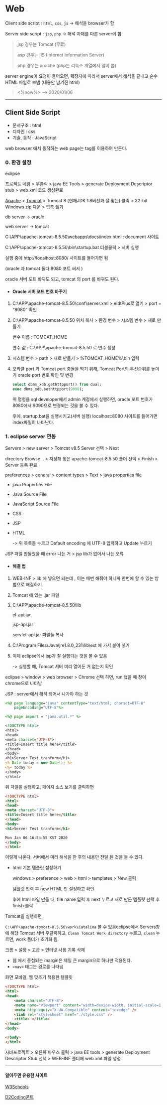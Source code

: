 # Web

Client side script : `html`, `css`, `js` -> 해석을 browser가 함

Server side script : `jsp`, `php`  ->  해석 자체를 다른 server이 함

> jsp 경우는 Tomcat (무료)
>
> asp 경우는 IIS (Internet Information Server)
>
> php 경우는 apache  (php는 리눅스 계열에서 많이 씀)

server engine이 요청이 들어오면, 확장자에 따라서 server에서 해석을 끝내고 순수 HTML  파일로 보냄 (내용만 남겨진 html)

> <%now%> 	 --> 	2020/01/06

---

## Client Side Script

* 문서구조 : html
* 디자인 : css
* 기술, 동작 : JavaScript

web browser 에서 동작하는 web page는 tag를 이용하여 만든다.

### 0. 환경 설정

eclipse 

프로젝트 네임 > 우클릭 > java EE Tools > generate Deployment Descriptor stub > web.xml 코드 생성완료

[Apache](https://www.apache.org/) > [Tomcat](http://tomcat.apache.org/) > Tomcat 8 (현재JDK 1.8버전과 잘 맞는) 클릭 > 32-bit Windows zip 다운 > 압축 풀기

db server -> oracle

web server -> tomcat

C:\APP\apache-tomcat-8.5.50\webapps\docs\index.html : document 사이트

C:\APP\apache-tomcat-8.5.50\bin\startup.bat 더블클릭 > 서버 실행

실행 중에 http://localhost:8080/ 사이트를 들어가면 됨

(oracle 과 tomcat 둘다 8080 포트 써서 )

oracle 서버 포트 바꿔도 되고, tomcat 의 port 를 바꿔도 된다.

* #### Oracle 서버 포드 번호 바꾸기

1. C:\APP\apache-tomcat-8.5.50\conf\server.xml  >  eidtPlus로 열기 > port = "8080" 확인

2. C:\APP\apache-tomcat-8.5.50 위치 복사 > 환경 변수 > 시스템 변수 > 새로 만들기

   변수 이름 : TOMCAT_HOME 

   변수 값 :     C:\APP\apache-tomcat-8.5.50 로 변수 생성

3. 시스템 변수 > path > 새로 만들기 > %TOMCAT_HOME%\bin 입력

4. 오라클 port 와 Tomcat port 충돌을 막기 위해, Tomcat Port의 우선순위를 높이기
   oracle port 번호 확인 및 변경

   ```sql develpoper: admin
   select dbms_xdb.gethttpport() from dual;
   exec dbms_xdb.sethttpport(9090);
   ```

   위 명령을 sql developer에서 admin 계정에서 실행하면, oracle 포트 번호가 8080에서 9090으로 변경되는 것을 볼 수 있다.

   후에, startup.bat을 실행시키고(서버 실행) localhost:8080 사이트를 들어가면 index파일이 나타난다.

### 1. eclipse server 연동

Servers > new server > Tomcat v8.5 Server 선택 > Next

directory Browse... > 저장해 놓은 apache-tomcat-8.5.50 폴더 선택 > Finish > Server 등록 완료

preferences > ceneral > content types > Text >  java properties file 

* java Properties File

* Java Source File

* JavaScript Source File

* CSS

* JSP

* HTML

  -> 위 목록들 누르고 Default encoding 에 UTF-8 입력하고 Update 누르기

JSP 파일 만들었을 때 error 나는 거 > jsp lib가 없어서 나는 오류

* #### 해결 법

1. WEB-INF > lib 에 넣으면 되는데 , 이는 매번 해줘야 하니까 한번에 할 수 있는 방법으로 해결하기

2. Tomcat 에 있는 .jar 파일

3. C:\APP\apache-tomcat-8.5.50\lib

   el-api.jar

   jsp-api.jar

   servlet-api.jar 파일들 복사

4. C:\Program Files\Java\jre1.8.0_231\lib\ext 에 가서 붙여 넣기

5. 이제 eclipse에서 jsp가 잘 실행되는 것을 볼 수 있음

   -> 실행할 때, Tomcat 서버 미리 열어둔 거 없는지 확인

eclipse > window > web browser > Chrome 선택 하면, run 했을 때 창이 chrome으로 나타남

JSP : server에서 해석 되어서 나가야 하는 것 

```jsp
<%@ page language="java" contentType="text/html; charset=UTF-8"
    pageEncoding="UTF-8"%>

<%@ page import = "java.util.*" %>

<!DOCTYPE html>
<html>
<head>
<meta charset="UTF-8">
<title>Insert title here</title>
</head>
<body>
<h1>Server Test tranform</h1>
<% Date today = new Date(); %>
<%= today %>
</body>
</html>
```

위 파일을 실행하고, 페이지 소스 보기를 클릭하면

```html
<!DOCTYPE html>
<html>
<head>
<meta charset="UTF-8">
<title>Insert title here</title>
</head>
<body>
<h1>Server Test tranform</h1>

Mon Jan 06 16:54:55 KST 2020
</body>
</html>
```

이렇게 나온다, 서버에서 미리 해석을 한 후의 내용만 전달 된 것을 볼 수 있다.

* html 기본 템플릿 설정하기

  windows > preference > web > html > templates > New 클릭

  템플릿 입력 후 new HTML 만 설정하고 확인

  후에 html 파일 만들 때, file name 입력 후 next 누르고 새로 만든 템플릿 선택 후 finish 클릭

Tomcat을 실행하면 

`C:\APP\apache-tomcat-8.5.50\work\Catalina` 볼 수 있음eclipse에서  Servers창에 해당 Tomcat 서버 우클릭하고, `Clean Tomcat Work directory` 누르고, `clean` 누르면, work 폴더가 초기화 됨

크롬 > 설정 > 고급 > 인터넷 사용 기록 삭제

* 웹 에서 중첩되는 margin은 제일 큰 margin으로 하나만 적용된다.
* `<nav>` 태그는 경로를 나타냄  

화면 모바일, 웹 맞추기  적용한 템플릿

```html
<!DOCTYPE html>
<html>
<head>
	<meta charset="UTF-8">
	<meta name="viewport" content="width=device-width, initial-scale=1.0" />
	<meta http-equiv="X-UA-Compatible" content="ie=edge" />
	<link rel="stylesheet" href="./style.css" />
	<title> </title>
</head>
<body>

</body>
</html>
```

자바프로젝트 > 오른쪽 마우스 클릭 > java EE tools > generate Deployment Descriptor Stub 선택 > WEB-INF 폴더에 web.xml 파일 생성

----

#### 알아두면 유용한 사이트

[W3Schools](https://www.w3schools.com/)

[D2Coding폰트]([https://github.com/naver/d2codingfont#%EB%B0%98%EB%93%AF%ED%95%9C](https://github.com/naver/d2codingfont#반듯한))

